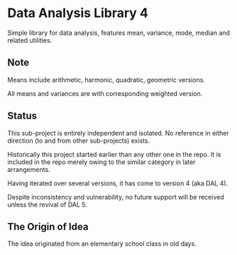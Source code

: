 # Data Analysis Library 4

Simple library for data analysis, features mean, variance, mode, median and related utilities.

## Note

Means include arithmetic, harmonic, quadratic, geometric versions.

All means and variances are with corresponding weighted version.

## Status

This sub-project is entirely independent and isolated. No reference in either direction (to and from other sub-projects) exists.

Historically this project started earlier than any other one in the repo. It is included in the repo merely owing to the similar category in later arrangements.

Having iterated over several versions, it has come to version 4 (aka DAL 4).

Despite inconsistency and vulnerability, no future support will be received unless the revival of DAL 5.

## The Origin of Idea

The idea originated from an elementary school class in old days.

